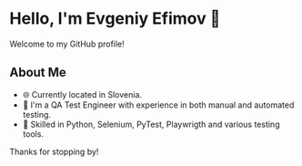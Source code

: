 # Hello, I'm Evgeniy Efimov 👋

Welcome to my GitHub profile!

## About Me

- 🌐 Currently located in Slovenia.
- 💼 I'm a QA Test Engineer with experience in both manual and automated testing.
- 🐍 Skilled in Python, Selenium, PyTest, Playwrigth and various testing tools.

Thanks for stopping by!
